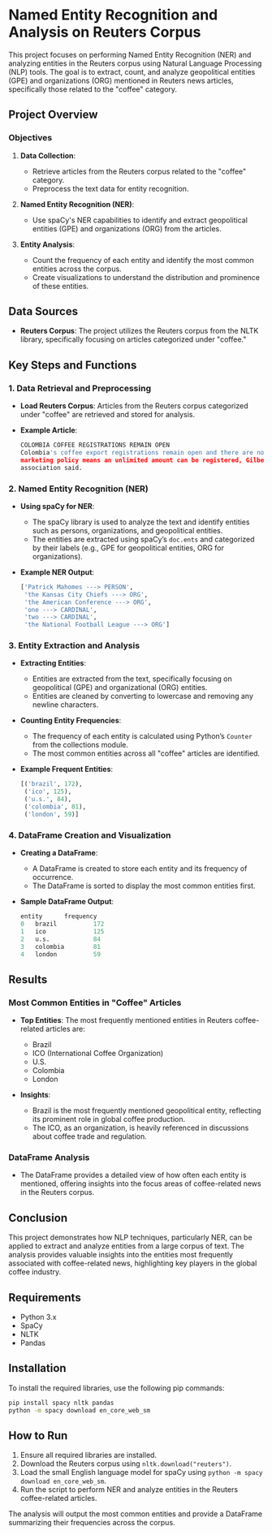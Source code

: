# Named Entity Recognition and Analysis on Reuters Corpus

This project focuses on performing Named Entity Recognition (NER) and analyzing entities in the Reuters corpus using Natural Language Processing (NLP) tools. The goal is to extract, count, and analyze geopolitical entities (GPE) and organizations (ORG) mentioned in Reuters news articles, specifically those related to the "coffee" category.

## Project Overview

### Objectives

1. **Data Collection**:
   - Retrieve articles from the Reuters corpus related to the "coffee" category.
   - Preprocess the text data for entity recognition.

2. **Named Entity Recognition (NER)**:
   - Use spaCy's NER capabilities to identify and extract geopolitical entities (GPE) and organizations (ORG) from the articles.

3. **Entity Analysis**:
   - Count the frequency of each entity and identify the most common entities across the corpus.
   - Create visualizations to understand the distribution and prominence of these entities.

## Data Sources

- **Reuters Corpus**: The project utilizes the Reuters corpus from the NLTK library, specifically focusing on articles categorized under "coffee."

## Key Steps and Functions

### 1. Data Retrieval and Preprocessing

- **Load Reuters Corpus**: Articles from the Reuters corpus categorized under "coffee" are retrieved and stored for analysis.

- **Example Article**:
  ```python
  COLOMBIA COFFEE REGISTRATIONS REMAIN OPEN
  Colombia's coffee export registrations remain open and there are no plans to close them since a new
  marketing policy means an unlimited amount can be registered, Gilberto Arango, president of the private exporters'
  association said.
  ```

### 2. Named Entity Recognition (NER)

- **Using spaCy for NER**:
  - The spaCy library is used to analyze the text and identify entities such as persons, organizations, and geopolitical entities.
  - The entities are extracted using spaCy’s `doc.ents` and categorized by their labels (e.g., GPE for geopolitical entities, ORG for organizations).

- **Example NER Output**:
  ```python
  ['Patrick Mahomes ---> PERSON',
   'the Kansas City Chiefs ---> ORG',
   'the American Conference ---> ORG',
   'one ---> CARDINAL',
   'two ---> CARDINAL',
   'the National Football League ---> ORG']
  ```

### 3. Entity Extraction and Analysis

- **Extracting Entities**:
  - Entities are extracted from the text, specifically focusing on geopolitical (GPE) and organizational (ORG) entities.
  - Entities are cleaned by converting to lowercase and removing any newline characters.

- **Counting Entity Frequencies**:
  - The frequency of each entity is calculated using Python’s `Counter` from the collections module.
  - The most common entities across all "coffee" articles are identified.

- **Example Frequent Entities**:
  ```python
  [('brazil', 172),
   ('ico', 125),
   ('u.s.', 84),
   ('colombia', 81),
   ('london', 59)]
  ```

### 4. DataFrame Creation and Visualization

- **Creating a DataFrame**:
  - A DataFrame is created to store each entity and its frequency of occurrence.
  - The DataFrame is sorted to display the most common entities first.

- **Sample DataFrame Output**:
  ```python
  entity      frequency
  0   brazil          172
  1   ico             125
  2   u.s.            84
  3   colombia        81
  4   london          59
  ```

## Results

### Most Common Entities in "Coffee" Articles

- **Top Entities**: The most frequently mentioned entities in Reuters coffee-related articles are:
  - Brazil
  - ICO (International Coffee Organization)
  - U.S.
  - Colombia
  - London

- **Insights**:
  - Brazil is the most frequently mentioned geopolitical entity, reflecting its prominent role in global coffee production.
  - The ICO, as an organization, is heavily referenced in discussions about coffee trade and regulation.

### DataFrame Analysis

- The DataFrame provides a detailed view of how often each entity is mentioned, offering insights into the focus areas of coffee-related news in the Reuters corpus.

## Conclusion

This project demonstrates how NLP techniques, particularly NER, can be applied to extract and analyze entities from a large corpus of text. The analysis provides valuable insights into the entities most frequently associated with coffee-related news, highlighting key players in the global coffee industry.

## Requirements

- Python 3.x
- SpaCy
- NLTK
- Pandas

## Installation

To install the required libraries, use the following pip commands:

```bash
pip install spacy nltk pandas
python -m spacy download en_core_web_sm
```

## How to Run

1. Ensure all required libraries are installed.
2. Download the Reuters corpus using `nltk.download("reuters")`.
3. Load the small English language model for spaCy using `python -m spacy download en_core_web_sm`.
4. Run the script to perform NER and analyze entities in the Reuters coffee-related articles.

The analysis will output the most common entities and provide a DataFrame summarizing their frequencies across the corpus.
